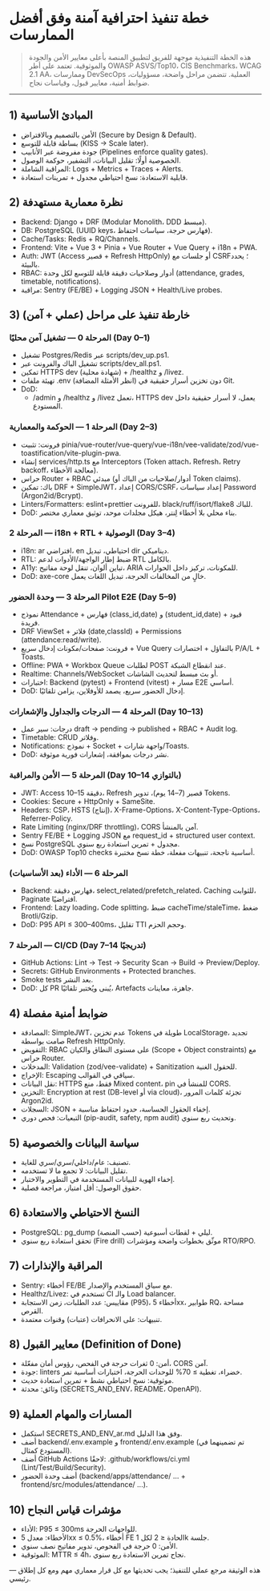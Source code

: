 # خطة تنفيذ احترافية آمنة وفق أفضل الممارسات

> هذه الخطة التنفيذية موجهة للفريق لتطبيق المنصة بأعلى معايير الأمن والجودة والموثوقية. تعتمد على أطر OWASP ASVS/Top10، CIS Benchmarks، WCAG 2.1 AA، وممارسات DevSecOps العملية. تتضمن مراحل واضحة، مسؤوليات، ضوابط أمنية، معايير قبول، وقياسات نجاح.

---

## 1) المبادئ الأساسية
- الأمن بالتصميم وبالافتراض (Secure by Design & Default).
- بساطة قابلة للتوسع (KISS → Scale later).
- جودة مفروضة عبر الأنابيب (Pipelines enforce quality gates).
- الخصوصية أولًا: تقليل البيانات، التشفير، حوكمة الوصول.
- المراقبة الشاملة: Logs + Metrics + Traces + Alerts.
- قابلية الاستعادة: نسخ احتياطي مجدول + تمرينات استعادة.

## 2) نظرة معمارية مستهدفة
- Backend: Django + DRF (Modular Monolith، DDD مبسط).
- DB: PostgreSQL (UUID keys، فهارس حرجة، سياسات احتفاظ).
- Cache/Tasks: Redis + RQ/Channels.
- Frontend: Vite + Vue 3 + Pinia + Vue Router + Vue Query + i18n + PWA.
- Auth: JWT (Access قصير + Refresh HttpOnly) أو جلسات مع CSRF؛ يحدد بالبيئة.
- RBAC: أدوار وصلاحيات دقيقة قابلة للتوسع لكل وحدة (attendance, grades, timetable, notifications).
- مراقبة: Sentry (FE/BE) + Logging JSON + Health/Live probes.

## 3) خارطة تنفيذ على مراحل (عملي + آمن)

### المرحلة 0 — تشغيل آمن محليًا (Day 0–1)
- تشغيل Postgres/Redis عبر scripts/dev_up.ps1.
- تشغيل الباك والفرونت عبر scripts/dev_all.ps1.
- تمكين HTTPS dev (شهادة محلية) + /healthz و /livez.
- تهيئة ملفات .env (انظر الأمثلة المضافة) دون تخزين أسرار حقيقية في Git.
- DoD:
  - /admin و /healthz و /livez تعمل، HTTPS dev يعمل، لا أسرار حقيقية داخل المستودع.

### المرحلة 1 — الحوكمة والمعمارية (Day 2–3)
- فرونت: تثبيت pinia/vue-router/vue-query/vue-i18n/vee-validate/zod/vue-toastification/vite-plugin-pwa.
- إنشاء services/http.ts مع Interceptors (Token attach، Refresh، Retry backoff، معالجة الأخطاء).
- حراس Router + RBAC مبدئي (أدوار/صلاحيات من الباك أو Token claims).
- باك: تمكين DRF + SimpleJWT، إعداد CORS/CSRF، إعداد سياسات Password (Argon2id/Bcrypt).
- Linters/Formatters: eslint+prettier للفرونت، black/ruff/isort/flake8 للباك.
- DoD: بناء محلي بلا أخطاء لِنتر، هيكل مجلدات موحد، توثيق معماري مختصر.

### المرحلة 2 — i18n + RTL + الوصولية (Day 3–4)
- i18n: ar افتراضي، en احتياطي، تبديل dir ديناميكي.
- RTL: ضبط إطار الواجهة/الأدوات لدعم RTL بالكامل.
- A11y: تباين ألوان، تنقل لوحة مفاتيح، ARIA للمكونات، تركيز داخل الحوارات.
- DoD: axe-core خالٍ من المخالفات الحرجة، تبديل اللغات يعمل.

### المرحلة 3 — وحدة الحضور Pilot E2E (Day 5–9)
- نموذج Attendance + فهارس (class_id,date) و (student_id,date) + قيود فريدة.
- DRF ViewSet + فلاتر (date,classId) + Permissions (attendance:read/write).
- فرونت: صفحات/مكونات إدخال سريع + Vue Query بالتفاؤل + اختصارات P/A/L + Toasts.
- Offline: PWA + Workbox Queue لطلبات POST عند انقطاع الشبكة.
- Realtime: Channels/WebSocket أو بث مبسط لتحديث الشاشات.
- اختبارات: Backend (pytest) + Frontend (vitest) + مسار E2E أساسي.
- DoD: إدخال الحضور سريع، يصمد للأوفلاين، يزامن تلقائيًا.

### المرحلة 4 — الدرجات والجداول والإشعارات (Day 10–13)
- درجات: سير عمل draft → pending → published + RBAC + Audit log.
- Timetable: CRUD وفلاتر.
- Notifications: نموذج + Socket + واجهة شارات/Toasts.
- DoD: نشر درجات بموافقة، إشعارات فورية موثوقة.

### المرحلة 5 — الأمن والمراقبة (Day 10–14 بالتوازي)
- JWT: Access 10–15 دقيقة، Refresh قصير (7–14 يوم)، تدوير Tokens.
- Cookies: Secure + HttpOnly + SameSite.
- Headers: CSP، HSTS (إنتاج)، X-Frame-Options، X-Content-Type-Options، Referrer-Policy.
- Rate Limiting (nginx/DRF throttling)، CORS آمن بالمنشأ.
- Sentry FE/BE + Logging JSON مع request_id + structured user context.
- نسخ PostgreSQL مجدول + تمرين استعادة ربع سنوي.
- DoD: OWASP Top10 checks أساسية ناجحة، تنبيهات مفعلة، خطة نسخ مختبرة.

### المرحلة 6 — الأداء (بعد الأساسيات)
- Backend: فهارس دقيقة، select_related/prefetch_related، Caching للثوابت، Paginate افتراضيًا.
- Frontend: Lazy loading، Code splitting، ضبط cacheTime/staleTime، ضغط Brotli/Gzip.
- DoD: P95 API ≤ 300–400ms، تقليل TTI وحجم الحزم.

### المرحلة 7 — CI/CD (Day 7–14 تدريجيًا)
- GitHub Actions: Lint → Test → Security Scan → Build → Preview/Deploy.
- Secrets: GitHub Environments + Protected branches.
- Smoke tests بعد النشر.
- DoD: كل PR يُبنى ويُختبر تلقائيًا، Artefacts جاهزة، معاينات.

## 4) ضوابط أمنية مفصلة
- المصادقة: SimpleJWT، عدم تخزين Tokens طويلة في LocalStorage، تجديد صامت بواسطة Refresh HttpOnly.
- التفويض: RBAC على مستوى النطاق والكيان (Scope + Object constraints) مع حراس Router.
- المدخلات: Validation (zod/vee-validate) + Sanitization للحقول الغنية.
- الإخراج: Escaping سياقي في القوالب.
- نقل البيانات: HTTPS فقط، منع Mixed content، pin للمنشأ في CORS.
- التخزين: Encryption at rest (DB-level أو via cloud)، تجزئة كلمات المرور Argon2id.
- السجلات: JSON + إخفاء الحقول الحساسة، حدود احتفاظ مناسبة.
- التبعيات: فحص دوري (pip-audit, safety, npm audit) وتحديث ربع سنوي.

## 5) سياسة البيانات والخصوصية
- تصنيف: عام/داخلي/سري/سري للغاية.
- تقليل البيانات: لا تجمع ما لا تستخدمه.
- إخفاء الهوية للبيانات المستخدمة في التطوير والاختبار.
- حقوق الوصول: أقل امتياز، مراجعة فصلية.

## 6) النسخ الاحتياطي والاستعادة
- PostgreSQL: pg_dump ليلي + لقطات أسبوعية (حسب المنصة).
- تحقق استعادة ربع سنوي (Fire drill) موثّق بخطوات واضحة ومؤشرات RTO/RPO.

## 7) المراقبة والإنذارات
- Sentry: أخطاء FE/BE مع سياق المستخدم والإصدار.
- Healthz/Livez: تستخدم في CI والـ Load balancer.
- مقاييس: عدد الطلبات، زمن الاستجابة (P95)، أخطاء 5xx، طوابير RQ، مساحة القرص.
- تنبيهات: على الانحرافات (عتبات) وقنوات معتمدة.

## 8) معايير القبول (Definition of Done)
- أمن: 0 ثغرات حرجة في الفحص، رؤوس أمان مفعّلة، CORS آمن.
- جودة: linters خضراء، تغطية ≥ 70% للوحدات الحرجة، اختبارات أساسية تمر.
- موثوقية: نسخ احتياطي نشط + تمرين استعادة حديث.
- وثائق: محدثة (SECRETS_AND_ENV، README، OpenAPI).

## 9) المسارات والمهام العملية
- استكمل SECRETS_AND_ENV_ar.md وفق هذا الدليل.
- أضف backend/.env.example و frontend/.env.example (تم تضمينهما في المستودع كمثال).
- أضف GitHub Actions لاحقًا: .github/workflows/ci.yml (Lint/Test/Build/Security).
- أضف وحدة الحضور (backend/apps/attendance/ ... + frontend/src/modules/attendance/ ...).

## 10) مؤشرات قياس النجاح
- الأداء: P95 ≤ 300ms للواجهات الحرجة.
- الأخطاء: معدل 5xx ≤ 0.5%، أخطاء FE الحادة ≤ 2 لكل 1k جلسة.
- الأمن: 0 حرجة في الفحوص، تدوير مفاتيح نصف سنوي.
- الموثوقية: MTTR ≤ 4h، نجاح تمرين الاستعادة ربع سنوي.

— هذه الوثيقة مرجع عملي للتنفيذ؛ يجب تحديثها مع كل قرار معماري مهم ومع كل إطلاق رئيسي.
